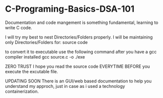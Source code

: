# C-Programing-Basics-DSA-101
Documentation and code mangement is something fundamental, learning to write C code.

I will try my best to nest Directories/Folders properly.
I will be maintaining only Directories/Folders for: 
source code 

to convert it to executable use the following command after you have a gcc compiler installed
gcc source.c -o ./exe

ZERO TRUST
I hope you read the source code EVERYTIME BEFORE you execute the excutable file. 


UPDATING SOON
There is an GUI/web based documentation to help you understand my approch, just in case as i used a technology containerization.
